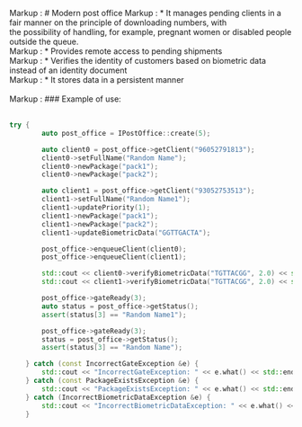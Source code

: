 Markup :  #  Modern post office 
Markup : * It manages pending clients in a fair manner on the principle of downloading numbers, with</br>
the possibility of handling, for example, pregnant women or disabled people outside the queue.</br>
Markup : * Provides remote access to pending shipments</br>
Markup : * Verifies the identity of customers based on biometric data instead of an identity document</br>
Markup : * It stores data in a persistent manner</br></br>
Markup :  ### Example of use:<br/><br/>

```cpp
try {
        auto post_office = IPostOffice::create(5);

        auto client0 = post_office->getClient("96052791813");
        client0->setFullName("Random Name");
        client0->newPackage("pack1");
        client0->newPackage("pack2");

        auto client1 = post_office->getClient("93052753513");
        client1->setFullName("Random Name1");
        client1->updatePriority(1);
        client1->newPackage("pack1");
        client1->newPackage("pack2");
        client1->updateBiometricData("GGTTGACTA");

        post_office->enqueueClient(client0);
        post_office->enqueueClient(client1);

        std::cout << client0->verifyBiometricData("TGTTACGG", 2.0) << std::endl;
        std::cout << client1->verifyBiometricData("TGTTACGG", 2.0) << std::endl;

        post_office->gateReady(3);
        auto status = post_office->getStatus();
        assert(status[3] == "Random Name1");

        post_office->gateReady(3);
        status = post_office->getStatus();
        assert(status[3] == "Random Name");

    } catch (const IncorrectGateException &e) {
        std::cout << "IncorrectGateException: " << e.what() << std::endl;
    } catch (const PackageExistsException &e) {
        std::cout << "PackageExistsException: " << e.what() << std::endl;
    } catch (IncorrectBiometricDataException &e) {
        std::cout << "IncorrectBiometricDataException: " << e.what() << std::endl;
    }
```
